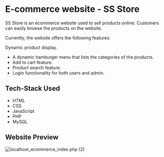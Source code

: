 # E-commerce website - SS Store

SS Store is an ecommerce website used to sell products online. Customers can easily browse the products on the website.

Currently, the website offers the following features:

Dynamic product display.
- A dynamic hamburger menu that lists the categories of the products.
- Add to cart feature.
- Product search feature.
- Login functionality for both users and admin.


## Tech-Stack Used
- HTML
- CSS
- JavaScript
- PHP
- MySQL

## Website Preview
![localhost_ecommerce_index php (2)](https://github.com/Akshit-02/E-commerce/assets/101332366/ba0eaab9-aa0d-43f5-a647-2fcc212d47d7)

